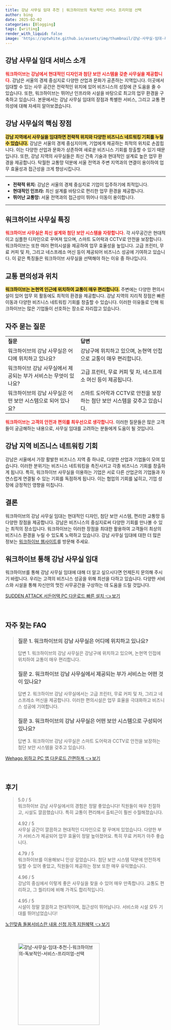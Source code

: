 ```yaml
---
title: 강남 사무실 임대 추천 | 워크하이브의 독보적인 서비스 프리미엄 선택
author: bing
date: 2025-02-02
categories: [Blogging]
tags: [writing]
render_with_liquid: false
image: 'https://aptwhite.github.io/assets/img/thumbnail/강남-사무실-임대-추천-|-워크하이브의-독보적인-서비스-프리미엄-선택.webp'
---
```



<h2 id='강남 사무실 임대 서비스 소개'>강남 사무실 임대 서비스 소개</h2>

<p><b><span style="color: #ee2323;">워크하이브는 강남에서 현대적인 디자인과 첨단 보안 시스템을 갖춘 사무실을 제공합니다.</span></b> 강남은 서울의 경제 중심지로 다양한 산업과 문화가 공존하는 지역입니다. 이곳에서 임대할 수 있는 사무 공간은 전략적인 위치에 있어 비즈니스의 성장에 큰 도움을 줄 수 있습니다. 또한, 워크하이브는 뛰어난 인프라와 시설을 바탕으로 최고의 업무 환경을 구축하고 있습니다. 본문에서는 강남 사무실 임대의 장점과 특별한 서비스, 그리고 교통 편의성에 대해 자세히 알아보겠습니다.</p>

<h2 id='강남 사무실의 핵심 장점'>강남 사무실의 핵심 장점</h2>

<p><b><span style="background-color: #ffe066;">강남 지역에서 사무실을 임대하면 전략적 위치와 다양한 비즈니스 네트워킹 기회를 누릴 수 있습니다.</span></b> 강남은 서울의 경제 중심지이며, 기업에게 제공하는 최적의 위치로 손꼽힙니다. 이는 다양한 산업과 문화가 상존하여 새로운 비즈니스 기회를 창출할 수 있기 때문입니다. 또한, 강남 지역의 사무실들은 최신 건축 기술과 현대적인 설계로 높은 업무 환경을 제공합니다. 탁월한 교통망 덕분에 서울 전역과 주변 지역과의 연결이 용이하여 업무 효율성과 접근성을 크게 향상시킵니다.</p>

<hr />

<ul>
    <li><b>전략적 위치:</b> 강남은 서울의 경제 중심지로 기업이 입주하기에 최적입니다.</li>
    <li><b>현대적인 인프라:</b> 최신 설계를 바탕으로 편리한 업무 환경을 제공합니다.</li>
    <li><b>뛰어난 교통망:</b> 서울 전역과의 접근성이 뛰어나 이동이 용이합니다.</li>
</ul>

<hr />

<h2 id='워크하이브 사무실 특징'>워크하이브 사무실 특징</h2>

<p><b><span style="color: #ee2323;">워크하이브 사무실은 최신 설계와 첨단 보안 시스템을 자랑합니다.</span></b> 각 사무공간은 현대적이고 심플한 디자인으로 꾸며져 있으며, 스마트 도어락과 CCTV로 안전을 보장합니다. 워크하이브는 또한 여러 편의시설을 제공하여 업무 효율성을 높입니다. 고급 프린터, 무료 커피 및 차, 그리고 네스프레소 머신 등이 제공되어 비즈니스 성공에 기여하고 있습니다. 이 같은 특징들은 워크하이브 사무실을 선택해야 하는 이유 중 하나입니다.</p>

<h2 id='교통 편의성과 위치'>교통 편의성과 위치</h2>

<p><b><span style="background-color: #ffe066;">워크하이브는 논현역 인근에 위치하여 교통이 매우 편리합니다.</span></b> 주변에는 다양한 편의시설이 있어 업무 외 활동에도 최적의 환경을 제공합니다. 강남 지역의 지리적 장점은 빠른 이동과 다양한 비즈니스 네트워킹 기회를 창출할 수 있습니다. 이러한 이유들로 인해 워크하이브는 많은 기업들이 선호하는 장소로 자리잡고 있습니다.</p>

<h2 id='자주 묻는 질문'>자주 묻는 질문</h2>

<table>
    <tr>
        <td><b>질문</b></td>
        <td><b>답변</b></td>
    </tr>
    <tr>
        <td>워크하이브의 강남 사무실은 어디에 위치하고 있나요?</td>
        <td>강남구에 위치하고 있으며, 논현역 인접으로 교통이 매우 편리합니다.</td>
    </tr>
    <tr>
        <td>워크하이브 강남 사무실에서 제공되는 부가 서비스는 무엇이 있나요?</td>
        <td>고급 프린터, 무료 커피 및 차, 네스프레소 머신 등이 제공됩니다.</td>
    </tr>
    <tr>
        <td>워크하이브의 강남 사무실은 어떤 보안 시스템으로 되어 있나요?</td>
        <td>스마트 도어락과 CCTV로 안전을 보장하는 첨단 보안 시스템을 갖추고 있습니다.</td>
    </tr>
</table>

<p><b><span style="color: #ee2323;">워크하이브는 고객의 안전과 편의를 최우선으로 생각합니다.</span></b> 이러한 질문들은 많은 고객들이 궁금해하는 내용으로, 사무실 임대를 고려하는 분들에게 도움이 될 것입니다.</p>

<h2 id='강남 지역 비즈니스 네트워킹 기회'>강남 지역 비즈니스 네트워킹 기회</h2>

<p>강남은 서울에서 가장 활발한 비즈니스 지역 중 하나로, 다양한 산업과 기업들이 모여 있습니다. 이러한 분위기는 비즈니스 네트워킹을 촉진시키고 각종 비즈니스 기회를 창출하게 됩니다. 특히, 워크하이브 사무실을 이용하는 기업은 서로 다른 산업군의 기업들과 자연스럽게 연결될 수 있는 기회를 독점하게 됩니다. 이는 협업의 기회를 넓히고, 기업 성장에 긍정적인 영향을 미칩니다.</p>

<h2 id='결론'>결론</h2>

<p>워크하이브의 강남 사무실 임대는 현대적인 디자인, 첨단 보안 시스템, 편리한 교통망 등 다양한 장점을 제공합니다. 강남은 비즈니스의 중심지로써 다양한 기회를 만나볼 수 있는 최적의 장소입니다. 워크하이브는 이러한 장점을 최대한 활용하여 고객들이 최상의 비즈니스 환경을 누릴 수 있도록 노력하고 있습니다. 강남 사무실 임대에 대한 더 많은 정보는 <a href="https://www.workhive.co.kr">워크하이브 웹사이트</a>를 방문해 주세요.</p>

<h2 id='워크하이브 통해 강남 사무실 임대'>워크하이브 통해 강남 사무실 임대</h2>

<p>워크하이브를 통해 강남 사무실 임대에 대해 더 알고 싶으시다면 언제든지 문의해 주시기 바랍니다. 우리는 고객의 비즈니스 성공을 위해 최선을 다하고 있습니다. 다양한 서비스와 시설을 통해 자신만의 멋진 사무공간을 구상하는 데 도움을 드릴 것입니다.</p>


<p><a class="click-button" title="SUDDEN ATTACK 서든어택 PC 다운로드 빠른 설치" href="https://aptwhite.github.io/posts/SUDDEN-ATTACK-%EC%84%9C%EB%93%A0%EC%96%B4%ED%83%9D-PC-%EB%8B%A4%EC%9A%B4%EB%A1%9C%EB%93%9C-%EB%B9%A0%EB%A5%B8-%EC%84%A4%EC%B9%98/" rel="dofollow">SUDDEN ATTACK 서든어택 PC 다운로드 빠른 설치 👈 보기</a></p><br>
<h2 id='자주_찾는_FAQ'>자주 찾는 FAQ</h2>
<div itemscope="" itemtype="https://schema.org/FAQPage"> 
<blockquote> 
<div itemscope="" itemprop="mainEntity" itemtype="https://schema.org/Question"> 
<h3 itemprop="name">질문 1. 워크하이브의 강남 사무실은 어디에 위치하고 있나요?</h3> 
<div itemscope="" itemprop="acceptedAnswer" itemtype="https://schema.org/Answer"> 
<span itemprop="text"> 
<p>답변 1. 워크하이브의 강남 사무실은 강남구에 위치하고 있으며, 논현역 인접에 위치하여 교통이 매우 편리합니다.</p> 
</span> 
</div> 
</div> 
<div itemscope="" itemprop="mainEntity" itemtype="https://schema.org/Question"> 
<h3 itemprop="name">질문 2. 워크하이브 강남 사무실에서 제공되는 부가 서비스는 어떤 것이 있나요?</h3> 
<div itemscope="" itemprop="acceptedAnswer" itemtype="https://schema.org/Answer"> 
<span itemprop="text"> 
<p>답변 2. 워크하이브 강남 사무실에서는 고급 프린터, 무료 커피 및 차, 그리고 네스프레소 머신을 제공합니다. 이러한 편의시설은 업무 효율을 극대화하고 비즈니스 성공에 기여합니다.</p> 
</span> 
</div> 
</div> 
<div itemscope="" itemprop="mainEntity" itemtype="https://schema.org/Question"> 
<h3 itemprop="name">질문 3. 워크하이브의 강남 사무실은 어떤 보안 시스템으로 구성되어 있나요?</h3> 
<div itemscope="" itemprop="acceptedAnswer" itemtype="https://schema.org/Answer"> 
<span itemprop="text"> 
<p>답변 3. 워크하이브 강남 사무실은 스마트 도어락과 CCTV로 안전을 보장하는 첨단 보안 시스템을 갖추고 있습니다.</p> 
</span> 
</div> 
</div> 
</blockquote> 
</div>
<p><a class="click-button" title="Wehago 위하고 PC 앱 다운로드 간편하게" href="https://aptwhite.github.io/posts/Wehago-%EC%9C%84%ED%95%98%EA%B3%A0-PC-%EC%95%B1-%EB%8B%A4%EC%9A%B4%EB%A1%9C%EB%93%9C-%EA%B0%84%ED%8E%B8%ED%95%98%EA%B2%8C/" rel="dofollow">Wehago 위하고 PC 앱 다운로드 간편하게 👈 보기</a></p><br>
<h2 id='후기'>후기</h2>
<div itemscope itemtype="https://schema.org/Product">
  <blockquote>
  <div itemprop="review" itemscope itemtype="https://schema.org/Review">
      <div itemprop="reviewRating" itemscope itemtype="https://schema.org/Rating"> <span itemprop="ratingValue">5.0</span> / <span itemprop="bestRating">5</span> </div>
      <span itemprop="reviewBody">워크하이브 강남 사무실에서의 경험은 정말 좋았습니다! 직원들이 매우 친절하고, 시설도 깔끔했습니다. 특히 교통이 편리해서 출퇴근이 훨씬 수월해졌습니다.</span>
  </div>
  <br>
  <div itemprop="review" itemscope itemtype="https://schema.org/Review">
      <div itemprop="reviewRating" itemscope itemtype="https://schema.org/Rating"> <span itemprop="ratingValue">4.92</span> / <span itemprop="bestRating">5</span> </div>
      <span itemprop="reviewBody">사무실 공간이 깔끔하고 현대적인 디자인으로 잘 꾸며져 있었습니다. 다양한 부가 서비스가 제공되어 업무 효율이 정말 높아졌어요. 특히 무료 커피가 아주 좋습니다.</span>
  </div>
  <br>
  <div itemprop="review" itemscope itemtype="https://schema.org/Review">
      <div itemprop="reviewRating" itemscope itemtype="https://schema.org/Rating"> <span itemprop="ratingValue">4.79</span> / <span itemprop="bestRating">5</span> </div>
      <span itemprop="reviewBody">워크하이브를 이용해보니 인상 깊었습니다. 첨단 보안 시스템 덕분에 안전하게 일할 수 있어 좋았고, 직원들이 제공하는 정보 또한 매우 유익했습니다.</span>
  </div>
  <br>
  <div itemprop="review" itemscope itemtype="https://schema.org/Review">
      <div itemprop="reviewRating" itemscope itemtype="https://schema.org/Rating"> <span itemprop="ratingValue">4.96</span> / <span itemprop="bestRating">5</span> </div>
      <span itemprop="reviewBody">강남의 중심에서 이렇게 좋은 사무실을 찾을 수 있어 매우 만족합니다. 교통도 편리하고, 그 퀄리티에 비해 가격도 합리적입니다.</span>
  </div>
  <br>
  <div itemprop="review" itemscope itemtype="https://schema.org/Review">
      <div itemprop="reviewRating" itemscope itemtype="https://schema.org/Rating"> <span itemprop="ratingValue">4.95</span> / <span itemprop="bestRating">5</span> </div>
      <span itemprop="reviewBody">시설이 정말 깔끔하고 현대적이며, 접근성이 뛰어납니다. 서비스와 시설 모두 기대를 뛰어넘었습니다!</span>
  </div>
  </blockquote>
</div>
<p><a class="click-button" title="노인맞춤 돌봄서비스란 내용 신청 자격 지원혜택" href="https://aptwhite.github.io/posts/%EB%85%B8%EC%9D%B8%EB%A7%9E%EC%B6%A4-%EB%8F%8C%EB%B4%84%EC%84%9C%EB%B9%84%EC%8A%A4%EB%9E%80-%EB%82%B4%EC%9A%A9-%EC%8B%A0%EC%B2%AD-%EC%9E%90%EA%B2%A9-%EC%A7%80%EC%9B%90%ED%98%9C%ED%83%9D/" rel="dofollow">노인맞춤 돌봄서비스란 내용 신청 자격 지원혜택 👈 보기</a></p><br>
<figure class="image"><img src="https://aptwhite.github.io/assets/img/thumbnail/강남-사무실-임대-추천-|-워크하이브의-독보적인-서비스-프리미엄-선택.webp" alt="강남-사무실-임대-추천-|-워크하이브의-독보적인-서비스-프리미엄-선택" width="256" height="256"></figure>